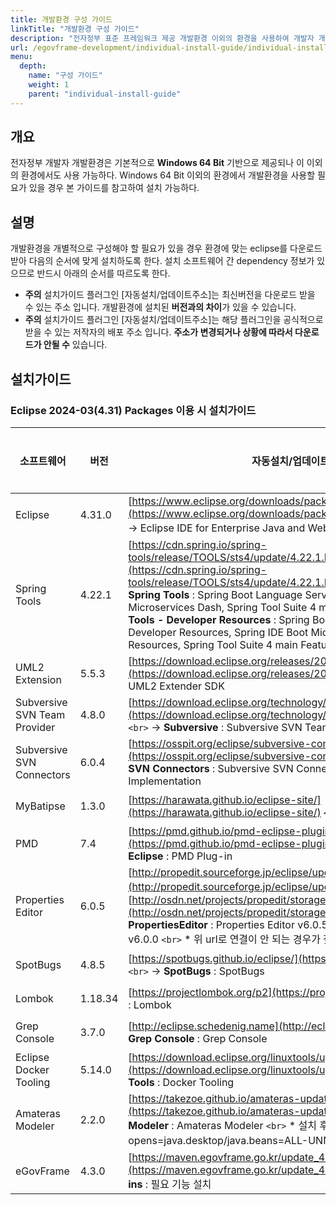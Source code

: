 ```yaml
---
title: 개발환경 구성 가이드
linkTitle: "개발환경 구성 가이드"
description: "전자정부 표준 프레임워크 제공 개발환경 이외의 환경을 사용하여 개발자 개발환경을 개별적으로 구성해야할 필요가 있는 경우 환경 구성 방법을 설명한다."
url: /egovframe-development/individual-install-guide/individual-install-guide/
menu:
  depth:
    name: "구성 가이드"
    weight: 1
    parent: "individual-install-guide"
---
```

## 개요

전자정부 개발자 개발환경은 기본적으로 **Windows 64 Bit** 기반으로 제공되나 이 이외의 환경에서도 사용 가능하다.
Windows 64 Bit 이외의 환경에서 개발환경을 사용할 필요가 있을 경우 본 가이드를 참고하여 설치 가능하다.

## 설명

개발환경을 개별적으로 구성해야 할 필요가 있을 경우 환경에 맞는 eclipse를 다운로드 받아 다음의 순서에 맞게 설치하도록 한다.
설치 소프트웨어 간 dependency 정보가 있으므로 반드시 아래의 순서를 따르도록 한다.

* **주의** 설치가이드 플러그인 [자동설치/업데이트주소]는 최신버전을 다운로드 받을 수 있는 주소 입니다. 개발환경에 설치된 **버전과의 차이**가 있을 수 있습니다.
* **주의** 설치가이드 플러그인 [자동설치/업데이트주소]는 해당 플러그인을 공식적으로 받을 수 있는 저작자의 배포 주소 입니다. **주소가 변경되거나 상황에 따라서 다운로드가 안될 수** 있습니다.

## 설치가이드

### Eclipse 2024-03(4.31) Packages 이용 시 설치가이드

| 소프트웨어                   | 버전    | 자동설치/업데이트주소                                                                                                                                                                                                                                                                                                                                                                                                                                                                                                                                 | 필수여부 |
| ---------------------------- | ------- | ----------------------------------------------------------------------------------------------------------------------------------------------------------------------------------------------------------------------------------------------------------------------------------------------------------------------------------------------------------------------------------------------------------------------------------------------------------------------------------------------------------------------------------------------------- | -------- |
| Eclipse                      | 4.31.0  | [https://www.eclipse.org/downloads/packages/release/2024-03/r](https://www.eclipse.org/downloads/packages/release/2024-03/r) `<br>` → Eclipse IDE for Enterprise Java and Web Developers 다운로드                                                                                                                                                                                                                                                                                                                                                     | 필수     |
| Spring Tools                 | 4.22.1  | [https://cdn.spring.io/spring-tools/release/TOOLS/sts4/update/4.22.1.RELEASE/e4.31/](https://cdn.spring.io/spring-tools/release/TOOLS/sts4/update/4.22.1.RELEASE/e4.31/) `<br>` → **Spring Tools** : Spring Boot Language Server Feature, Spring IDE Boot Microservices Dash, Spring Tool Suite 4 main Feature `<br>` → **Spring Tools - Developer Resources** : Spring Boot Language Server Feature Developer Resources, Spring IDE Boot Microservices Dash Developer Resources, Spring Tool Suite 4 main Feature Developer Resources | 필수     |
| UML2 Extension               | 5.5.3   | [https://download.eclipse.org/releases/2023-09/](https://download.eclipse.org/releases/2023-09/) `<br>` → **Modeling** : UML2 Extender SDK                                                                                                                                                                                                                                                                                                                                                                                                      | 필수     |
| Subversive SVN Team Provider | 4.8.0   | [https://download.eclipse.org/technology/subversive/4.8/release/latest/](https://download.eclipse.org/technology/subversive/4.8/release/latest/) `<br>` → **Subversive** : Subversive SVN Team Provider                                                                                                                                                                                                                                                                                                                                         | 필수     |
| Subversive SVN Connectors    | 6.0.4   | [https://osspit.org/eclipse/subversive-connectors/](https://osspit.org/eclipse/subversive-connectors/) `<br>` → **Subversive SVN Connectors** : Subversive SVN Connectors, SVNKit 1.10.x Implementation                                                                                                                                                                                                                                                                                                                                         | 필수     |
| MyBatipse                    | 1.3.0   | [https://harawata.github.io/eclipse-site/](https://harawata.github.io/eclipse-site/) `<br>` → **MyBatipse** : MyBatipse                                                                                                                                                                                                                                                                                                                                                                                                                         | 선택     |
| PMD                          | 7.4     | [https://pmd.github.io/pmd-eclipse-plugin-p2-site/](https://pmd.github.io/pmd-eclipse-plugin-p2-site/) `<br>` → **PMD for Eclipse** : PMD Plug-in                                                                                                                                                                                                                                                                                                                                                                                               | 선택     |
| Properties Editor            | 6.0.5   | [http://propedit.sourceforge.jp/eclipse/updates/](http://propedit.sourceforge.jp/eclipse/updates/) 또는 [http://osdn.net/projects/propedit/storage/eclipse/updates](http://osdn.net/projects/propedit/storage/eclipse/updates) `<br>` → **PropertiesEditor** : Properties Editor v6.0.5, ropertiesEditor_Asian_NLS v6.0.0 `<br>` * 위 url로 연결이 안 되는 경우가 잦음                                                                                                                                                                           | 선택     |
| SpotBugs                     | 4.8.5   | [https://spotbugs.github.io/eclipse/](https://spotbugs.github.io/eclipse/) `<br>` → **SpotBugs** : SpotBugs                                                                                                                                                                                                                                                                                                                                                                                                                                     | 선택     |
| Lombok                       | 1.18.34 | [https://projectlombok.org/p2](https://projectlombok.org/p2) → **Lombok** : Lombok                                                                                                                                                                                                                                                                                                                                                                                                                                                                | 선택     |
| Grep Console                 | 3.7.0   | [http://eclipse.schedenig.name](http://eclipse.schedenig.name/) `<br>` → **Grep Console** : Grep Console                                                                                                                                                                                                                                                                                                                                                                                                                                        | 선택     |
| Eclipse Docker Tooling       | 5.14.0  | [https://download.eclipse.org/linuxtools/update-docker](https://download.eclipse.org/linuxtools/update-docker) `<br>` → **Linux Tools** : Docker Tooling                                                                                                                                                                                                                                                                                                                                                                                        | 선택     |
| Amateras Modeler             | 2.2.0   | [https://takezoe.github.io/amateras-update-site/](https://takezoe.github.io/amateras-update-site/) `<br>` → **Amateras Modeler** : Amateras Modeler `<br>` * 설치 후 eclipse.ini 에 –add-opens=java.desktop/java.beans=ALL-UNNAMED 추가                                                                                                                                                                                                                                                                                                      | 필수     |
| eGovFrame                    | 4.3.0   | [https://maven.egovframe.go.kr/update_4.3/](https://maven.egovframe.go.kr/update_4.3/) `<br>` → **eGovFrame Plug-ins** : 필요 기능 설치                                                                                                                                                                                                                                                                                                                                                                                                         | 필수     |
